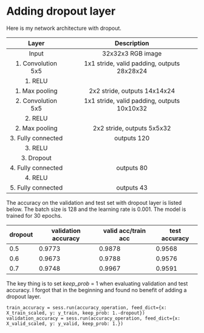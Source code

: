 # Adding dropout layer

Here is my network architecture with dropout.

| Layer                 |     Description                               | 
|:---------------------:|:---------------------------------------------:| 
| Input                     | 32x32x3 RGB image                             | 
| 1. Convolution 5x5        | 1x1 stride, valid padding, outputs 28x28x24   |
| 1. RELU                               |                                               |
| 1. Max pooling              | 2x2 stride,  outputs 14x14x24               |
| 2. Convolution 5x5         | 1x1 stride, valid padding, outputs 10x10x32 |
| 2. RELU                               |                                               |
| 2. Max pooling              | 2x2 stride,  outputs 5x5x32                 |
| 3. Fully connected            | outputs 120 |
| 3. RELU                               |                                               |
| 3. Dropout                    |                                               |
| 4. Fully connected            | outputs 80 |
| 4. RELU                               |                                               |
| 5. Fully connected            | outputs 43 | 

The accuracy on the validation and test set with dropout layer is listed below. The batch size is 128 and the learning rate is 0.001. The model is trained for 30 epochs.

dropout   | validation accuracy    | valid acc/train acc   | test accuracy
------|-------| -------|-------
  0.5 |0.9773 | 0.9878 |0.9568
  0.6 |0.9673 | 0.9788 |0.9576
  0.7 |0.9748 | 0.9967 |0.9591 

The key thing is to set _keep_prob_ = 1 when evaluating validation and test accuracy. I forgot that in the beginning and found no benefit of adding a dropout layer.
```
train_accuracy = sess.run(accuracy_operation, feed_dict={x: X_train_scaled, y: y_train, keep_prob: 1.-dropout})
validation_accuracy = sess.run(accuracy_operation, feed_dict={x: X_valid_scaled, y: y_valid, keep_prob: 1.})
```

